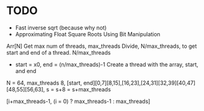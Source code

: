 # TODO
- Fast inverse sqrt (because why not)
- Approximating Float Square Roots Using Bit Manipulation

Arr[N]
Get max num of threads, max_threads
Divide, N/max_threads, to get start and end of a thread. N/max_threads
- start = x0, end = (n/max_threads)-1
Create a thread with the array, start, and end

N = 64, max_threads 8, [start, end][0,7][8,15],[16,23],[24,31][32,39][40,47][48,55][56,63], s = s+8 = s+max_threads


[i+max_threads-1, (i = 0) ? max_threads-1 : max_threads]